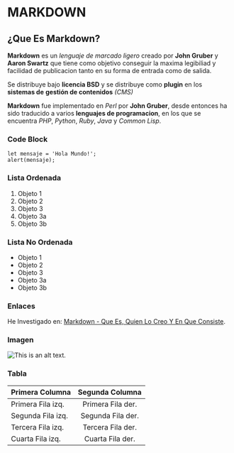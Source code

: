 
# MARKDOWN

## ¿Que Es Markdown?

**Markdown** es un *lenguaje de marcado ligero* creado por **John Gruber** y 
**Aaron Swartz** que tiene como objetivo conseguir la maxima legibiliad y facilidad
de publicacion tanto en su forma de entrada como de salida.

Se distribuye bajo **licencia BSD** y se distribuye como **plugin** en los **sistemas de**
**gestión de contenidos** *(CMS)*

**Markdown** fue implementado en *Perl* por **John Gruber**, desde entonces ha sido traducido a varios
**lenguajes de programacion**, en los que se encuentra *PHP*, *Python*, *Ruby*, *Java* y *Common Lisp*.

### Code Block

```
let mensaje = 'Hola Mundo!';
alert(mensaje);
```

### Lista Ordenada

1. Objeto 1
1. Objeto 2
1. Objeto 3
1. Objeto 3a
1. Objeto 3b

### Lista No Ordenada

- Objeto 1
- Objeto 2
- Objeto 3
- Objeto 3a
- Objeto 3b

### Enlaces

He Investigado en: [Markdown - Que Es, Quien Lo Creo Y En Que Consiste](https://es.wikipedia.org/wiki/Markdown).

### Imagen

![This is an alt text.](https://culturedcode.com/frozen/2021/08/hero-markdown-guide.p128.png "This is a sample image.")

### Tabla

| Primera Columna | Segunda Columna |
|-----------------|:---------------:|
|Primera Fila izq.|Primera Fila der.|
|Segunda Fila izq.|Segunda Fila der.|
|Tercera Fila izq.|Tercera Fila der.|
|Cuarta Fila izq. |Cuarta Fila der. |
